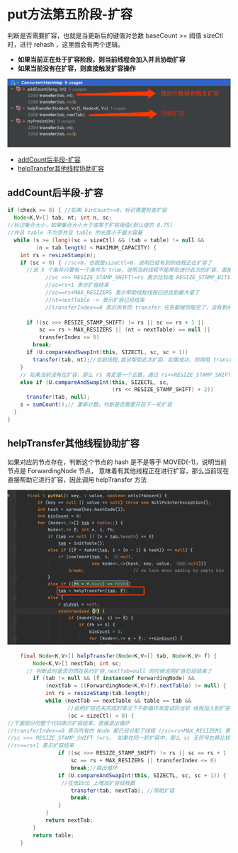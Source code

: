 # put方法第五阶段-扩容

判断是否需要扩容，也就是当更新后的键值对总数 baseCount >= 阈值 sizeCtl 时，进行 rehash ，这里面会有两个逻辑。

- **如果当前正在处于扩容阶段，则当前线程会加入并且协助扩容**
- **如果当前没有在扩容，则直接触发扩容操作**

![image-20200919131837283](../../../assets/image-20200919131837283.png)

- [addCount后半段-扩容](#addCount后半段-扩容)
- [helpTransfer其他线程协助扩容](#helpTransfer其他线程协助扩容)

## addCount后半段-扩容

```java
if (check >= 0) { //如果 binCount>=0，标识需要检查扩容
  Node<K,V>[] tab, nt; int n, sc;
//标识集合大小，如果集合大小大于或等于扩容阈值(默认值的 0.75) 
//并且 table 不为空并且 table 的长度小于最大容量
  while (s >= (long)(sc = sizeCtl) && (tab = table) != null &&
         (n = tab.length) < MAXIMUM_CAPACITY) {
    int rs = resizeStamp(n);
    if (sc < 0) { //sc<0，也就是sizeCtl<0，说明已经有别的线程正在扩容了
      //这 5 个条件只要有一个条件为 true，说明当前线程不能帮助进行此次的扩容，直接跳出循环
			//sc >>> RESIZE_STAMP_SHIFT!=rs 表示比较高 RESIZE_STAMP_BITS 位 生成戳和 rs 是否相等，相同
			//sc=rs+1 表示扩容结束
			//sc==rs+MAX_RESIZERS 表示帮助线程线程已经达到最大值了
 			//nt=nextTable -> 表示扩容已经结束
			//transferIndex<=0 表示所有的 transfer 任务都被领取完了，没有剩余的 hash 桶来给自己自己好这个线程来做 transfer
      
      if ((sc >>> RESIZE_STAMP_SHIFT) != rs || sc == rs + 1 ||
          sc == rs + MAX_RESIZERS || (nt = nextTable) == null ||
          transferIndex <= 0)
        break;
      if (U.compareAndSwapInt(this, SIZECTL, sc, sc + 1))
        transfer(tab, nt);//当前线程,尝试帮助此次扩容，如果成功，则调用 transfer
    }
    // 如果当前没有在扩容，那么 rs 肯定是一个正数，通过 rs<<RESIZE_STAMP_SHIFT 将 sc 设置 为一个负数，+2 表示有一个线程在执行扩容
    else if (U.compareAndSwapInt(this, SIZECTL, sc,
                                 (rs << RESIZE_STAMP_SHIFT) + 2))
      transfer(tab, null);
    s = sumCount();// 重新计数，判断是否需要开启下一轮扩容
  }
}
```

## helpTransfer其他线程协助扩容

如果对应的节点存在，判断这个节点的 hash 是不是等于 MOVED(-1)，说明当前节点是 ForwardingNode 节点，
意味着有其他线程正在进行扩容，那么当前现在直接帮助它进行扩容，因此调用 helpTransfer 方法

![image-20200722193649153](../../../assets/image-20200722193649153.png)

```java
    final Node<K,V>[] helpTransfer(Node<K,V>[] tab, Node<K,V> f) {
        Node<K,V>[] nextTab; int sc;
      // 判断此时是否仍然在执行扩容,nextTab=null 的时候说明扩容已经结束了
        if (tab != null && (f instanceof ForwardingNode) &&
            (nextTab = ((ForwardingNode<K,V>)f).nextTable) != null) {
            int rs = resizeStamp(tab.length);
            while (nextTab == nextTable && table == tab &&
                   //说明扩容还未完成的情况下不断循环来尝试将当前 线程加入到扩容操作中
                   (sc = sizeCtl) < 0) {
//下面部分的整个代码表示扩容结束，直接退出循环
//transferIndex<=0 表示所有的 Node 都已经分配了线程 //sc=rs+MAX_RESIZERS 表示扩容线程数达到最大扩容线程数
//sc >>> RESIZE_STAMP_SHIFT !=rs， 如果在同一轮扩容中，那么 sc 无符号右移比较高位和 rs 的值，那么应该是相等的。如果不相等，说明扩容结束了 
//sc==rs+1 表示扩容结束
                if ((sc >>> RESIZE_STAMP_SHIFT) != rs || sc == rs + 1 ||
                    sc == rs + MAX_RESIZERS || transferIndex <= 0)
                    break;//跳出循环
                if (U.compareAndSwapInt(this, SIZECTL, sc, sc + 1)) {
                 //在低16位 上增加扩容线程数
                    transfer(tab, nextTab); //帮助扩容
                    break;
                }
            }
            return nextTab;
        }
        return table;
    }
```
